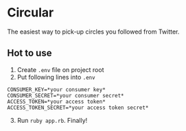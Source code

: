 # Circular

The easiest way to pick-up circles you followed from Twitter.

## Hot to use

1. Create `.env` file on project root
2. Put following lines into `.env`

```
CONSUMER_KEY=*your consumer key*
CONSUMER_SECRET=*your consumer secret*
ACCESS_TOKEN=*your access token*
ACCESS_TOKEN_SECRET=*your access token secret*
```

3. Run `ruby app.rb`. Finally!